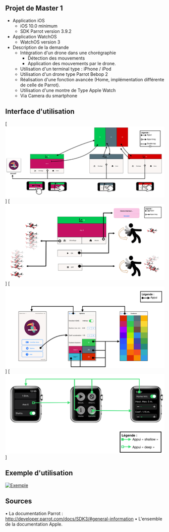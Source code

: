 ## Projet de Master 1

* Application iOS
    * iOS 10.0 minimum
    * SDK Parrot version 3.9.2
* Application WatchOS
    * WatchOS version 3
* Description de la demande
    *  Intégration d'un drone dans une chorégraphie
       * Détection des mouvements
       * Application des mouvements par le drone.
    *  Utilisation d'un terminal type : iPhone / iPod
    *  Utilisation d'un drone type Parrot Bebop 2
    *  Réalisation d'une fonction avancée (Home, implémentation différente de celle de Parrot).
    *  Utilisation d'une montre de Type Apple Watch
    *  Via Camera du smartphone
 
 
## Interface d'utilisation

 [![Ecran de contrôle du drone](https://github.com/nsalleron/Dancing_with_the_drone/blob/master/1.png?raw=true)]
 [![Ecran de contrôle du drone](https://github.com/nsalleron/Dancing_with_the_drone/blob/master/2.png?raw=true)]
 [![Ecran des options](https://github.com/nsalleron/Dancing_with_the_drone/blob/master/3.png?raw=true)]
 [![Ecran de la montre](https://github.com/nsalleron/Dancing_with_the_drone/blob/master/4.png?raw=true)]

## Exemple d'utilisation

[![Exemple](https://img.youtube.com/vi/GQ0EIY_p8iE/0.jpg)](https://www.youtube.com/watch?v=GQ0EIY_p8iE)

## Sources

  • La documentation Parrot : http://developer.parrot.com/docs/SDK3/#general-information
  • L'ensemble de la documentation Apple.

